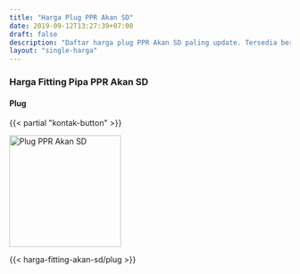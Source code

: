 ```yaml
---
title: "Harga Plug PPR Akan SD"
date: 2019-09-12T13:27:39+07:00
draft: false
description: "Daftar harga plug PPR Akan SD paling update. Tersedia berbagai sambungan pipa PPR Akan SD."
layout: "single-harga"
---
```


### Harga Fitting Pipa PPR Akan SD

#### Plug

{{< partial "kontak-button" >}}

<img src="../img/akan-sd/plug.jpg" alt="Plug PPR Akan SD" width="200">

{{< harga-fitting-akan-sd/plug >}}

